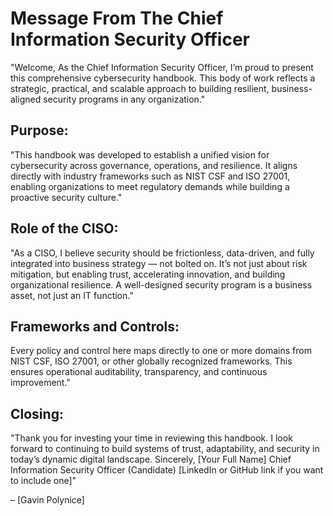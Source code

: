 # Message From The Chief Information Security Officer

"Welcome, As the Chief Information Security Officer, I’m proud to present this comprehensive cybersecurity handbook. This body of work reflects a strategic, practical, and scalable approach to building resilient, business-aligned security programs in any organization."

## Purpose:
"This handbook was developed to establish a unified vision for cybersecurity across governance, operations, and resilience. It aligns directly with industry frameworks such as NIST CSF and ISO 27001, enabling organizations to meet regulatory demands while building a proactive security culture."

## Role of the CISO:
"As a CISO, I believe security should be frictionless, data-driven, and fully integrated into business strategy — not bolted on. It’s not just about risk mitigation, but enabling trust, accelerating innovation, and building organizational resilience. A well-designed security program is a business asset, not just an IT function."

## Frameworks and Controls:
Every policy and control here maps directly to one or more domains from NIST CSF, ISO 27001, or other globally recognized frameworks. This ensures operational auditability, transparency, and continuous improvement."

## Closing:
"Thank you for investing your time in reviewing this handbook. I look forward to continuing to build systems of trust, adaptability, and security in today’s dynamic digital landscape. Sincerely, [Your Full Name] Chief Information Security Officer (Candidate) [LinkedIn or GitHub link if you want to include one]"

– [Gavin Polynice]
